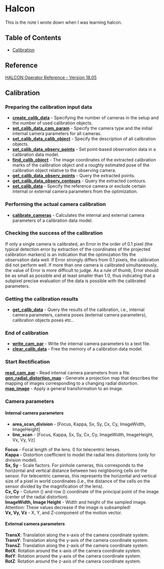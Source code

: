 # Halcon

This is the note I wrote down when I was learning halcon.

## Table of Contents

- [Calibration](https://github.com/zhengDaFeng/PleaseCallMeSuperDG/tree/master/Halcon#calibration)

## Reference

[HALCON Operator Reference - Version 18.05](https://www.mvtec.com/doc/halcon/1805/en/ "HALCON Operator Reference - Version 18.05")

## Calibration

### Preparing the calibration input data

- **[create_calib_data](https://www.mvtec.com/doc/halcon/1805/en/create_calib_data.html "create_calib_data")** - Specifying the number of cameras in the setup and the number of used calibration objects.
- **[set_calib_data_cam_param](https://www.mvtec.com/doc/halcon/1805/en/set_calib_data_cam_param.html "set_calib_data_cam_param")** - Specify the camera type and the initial internal camera parameters for all cameras.
- **[set_calib_data_calib_object](https://www.mvtec.com/doc/halcon/1805/en/set_calib_data_calib_object.html "set_calib_data_calib_object")** - Specify the description of all calibration objects.
- **[set_calib_data_observ_points](https://www.mvtec.com/doc/halcon/1805/en/set_calib_data_observ_points.html "set_calib_data_observ_points")** - Set point-based observation data in a calibration data model.
- **[find_calib_object](https://www.mvtec.com/doc/halcon/1805/en/find_calib_object.html "find_calib_object")** - The image coordinates of the extracted calibration marks of the calibration object and a roughly estimated pose of the calibration object relative to the observing camera.
- **[get_calib_data_observ_points](https://www.mvtec.com/doc/halcon/1805/en/get_calib_data_observ_points.html "get_calib_data_observ_points")** - Query the extracted points.
- **[get_calib_data_observ_contours](https://www.mvtec.com/doc/halcon/1805/en/get_calib_data_observ_contours.html "get_calib_data_observ_contours")** - Query the extracted contours.
- **[set_calib_data](https://www.mvtec.com/doc/halcon/1805/en/set_calib_data.html "set_calib_data")** - Specify the reference camera or exclude certain internal or external camera parameters from the optimization. 

### Performing the actual camera calibration

- **[calibrate_cameras](https://www.mvtec.com/doc/halcon/1805/en/calibrate_cameras.html "calibrate_cameras")** - Calculates the internal and external camera parameters of a calibration data model.

### Checking the success of the calibration

If only a single camera is calibrated, an Error in the order of 0.1 pixel (the typical detection error by extraction of the coordinates of the projected calibration markers) is an indication that the optimization fits the observation data well. If Error strongly differs from 0.1 pixels, the calibration did not perform well. 
 If more than one camera is calibrated simultaneously, the value of Error is more difficult to judge. As a rule of thumb, Error should be as small as possible and at least smaller than 1.0, thus indicating that a subpixel precise evaluation of the data is possible with the calibrated parameters. 

### Getting the calibration results

- **[get_calib_data](https://www.mvtec.com/doc/halcon/1805/en/get_calib_data.html "get_calib_data")** - Query the results of the calibration, i.e., internal camera parameters, camera poses (external camera parameters), calibration objects poses etc..

### End of calibration

- **[write_cam_par](https://www.mvtec.com/doc/halcon/1805/en/write_cam_par.html "write_cam_par")** - Write the internal camera parameters to a text file.
- **[clear_calib_data](https://www.mvtec.com/doc/halcon/1805/en/clear_calib_data.html "clear_calib_data")** - Free the memory of a calibration data model.

### Start Rectification

**[read_cam_par](https://www.mvtec.com/doc/halcon/1805/en/read_cam_par.html "read_cam_par")** - Read internal camera parameters from a file.
**[gen_radial_distortion_map](https://www.mvtec.com/doc/halcon/1805/en/gen_radial_distortion_map.html "gen_radial_distortion_map")** - Generate a projection map that describes the mapping of images corresponding to a changing radial distortion.
**[map_image](https://www.mvtec.com/doc/halcon/1805/en/map_image.html "map_image")** - Apply a general transformation to an image.

### Camera parameters

#### Internal camera parameters

- **area_scan_division** - [Focus, Kappa, Sx, Sy, Cx, Cy, ImageWidth, ImageHeight]
- **line_scan** - [Focus, Kappa, Sx, Sy, Cx, Cy, ImageWidth, ImageHeight, Vx, Vy, Vz]

**Focus** - Focal length of the lens. 0 for telecentric lenses.  
**Kappa** - Distortion coefficient to model the radial lens distortions (only for division model).  
**Sx, Sy** - Scale factors. For pinhole cameras, this corresponds to the horizontal and vertical distance between two neighboring cells on the sensor. For telecentric cameras, this represents the horizontal and vertical size of a pixel in world coordinates (i.e., the distance of the cells on the sensor divided by the magnification of the lens).  
**Cx, Cy** - Column () and row () coordinate of the principal point of the image (center of the radial distortion).  
**ImageWidth, Image Height** - Width and height of the sampled image. Attention: These values decrease if the image is subsampled!  
**Vx, Vy, Vz** - X, Y, and Z-component of the motion vector.  

#### External camera parameters

**TransX**: Translation along the x-axis of the camera coordinate system.  
**TransY**: Translation along the y-axis of the camera coordinate system.  
**TransZ**: Translation along the z-axis of the camera coordinate system.  
**RotX**: Rotation around the x-axis of the camera coordinate system.  
**RotY**: Rotation around the y-axis of the camera coordinate system.  
**RotZ**: Rotation around the z-axis of the camera coordinate system.  

